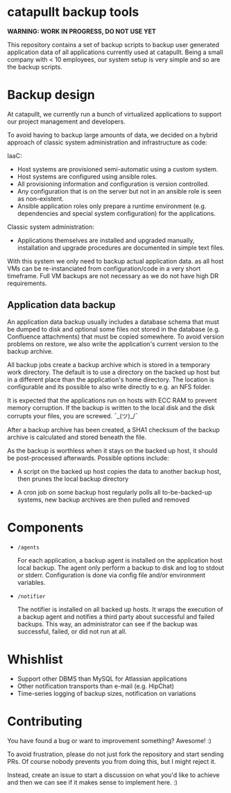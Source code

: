 # catapullt backup tools

**WARNING: WORK IN PROGRESS, DO NOT USE YET**

This repository contains a set of backup scripts to backup user generated
application data of all applications currently used at catapullt. Being a small
company with < 10 employees, our system setup is very simple and so are the
backup scripts.

# Backup design

At catapullt, we currently run a bunch of virtualized applications to support
our project management and developers.

To avoid having to backup large amounts of data, we decided on a hybrid approach
of classic system administration and infrastructure as code:

IaaC:

- Host systems are provisioned semi-automatic using a custom system.
- Host systems are configured using ansible roles.
- All provisioning information and configuration is version controlled.
- Any configuration that is on the server but not in an ansible role is seen as
non-existent.
- Ansible application roles only prepare a runtime environment (e.g.
dependencies and special system configuration) for the applications.

Classic system administration:

- Applications themselves are installed and upgraded manually, installation and
upgrade procedures are documented in simple text files.

With this system we only need to backup actual application data. as all host VMs
can be re-instanciated from configuration/code in a very short timeframe. Full
VM backups are not necessary as we do not have high DR requirements.

## Application data backup

An application data backup usually includes a database schema that must be
dumped to disk and optional some files not stored in the database (e.g.
Confluence attachments) that must be copied somewhere. To avoid version problems
on restore, we also write the application's current version to the backup
archive.

All backup jobs create a backup archive which is stored in a temporary work
directory. The default is to use a directory on the backed up host but in a
different place than the application's home directory. The location is
configurable and its possible to also write directly to e.g. an NFS folder.

It is expected that the applications run on hosts with ECC RAM to prevent memory
corruption. If the backup is written to the local disk and the disk corrupts
your files, you are screwed. ¯\_(ツ)_/¯

After a backup archive has been created, a SHA1 checksum of the backup archive
is calculated and stored beneath the file.

As the backup is worthless when it stays on the backed up host, it should be
post-processed afterwards. Possible options include:

- A script on the backed up host copies the data to another backup host, then
prunes the local backup directory

- A cron job on some backup host regularly polls all to-be-backed-up systems,
new backup archives are then pulled and removed

# Components

- `/agents`

    For each application, a backup agent is installed on the application host
    local backup. The agent only perform a backup to disk and log to stdout or
    stderr. Configuration is done via config file and/or environment variables.

- `/notifier`

    The notifier is installed on all backed up hosts. It wraps the execution of
    a backup agent and notifies a third party about successful and failed
    backups. This way, an administrator can see if the backup was successful,
    failed, or did not run at all.

# Whishlist

- Support other DBMS than MySQL for Atlassian applications
- Other notification transports than e-mail (e.g. HipChat)
- Time-series logging of backup sizes, notification on variations

# Contributing

You have found a bug or want to improvement something? Awesome! :)

To avoid frustration, please do not just fork the repository and start sending
PRs. Of course nobody prevents you from doing this, but I might reject it.

Instead, create an issue to start a discussion on what you'd like to achieve and
then we can see if it makes sense to implement here. :)
